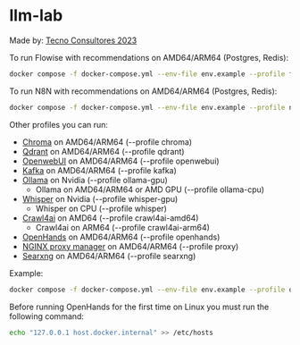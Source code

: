 # llm-lab

Made by: [Tecno Consultores 2023](https://www.tecnoconsultores.net/)

To run Flowise with recommendations on AMD64/ARM64 (Postgres, Redis):

```bash
docker compose -f docker-compose.yml --env-file env.example --profile flowise up -d
```

To run N8N with recommendations on AMD64/ARM64 (Postgres, Redis):

```bash
docker compose -f docker-compose.yml --env-file env.example --profile n8n up -d
```

Other profiles you can run:

* [Chroma](https://github.com/chroma-core/chroma) on AMD64/ARM64 (--profile chroma)
* [Qdrant](https://github.com/qdrant/qdrant) on AMD64/ARM64 (--profile qdrant)
* [OpenwebUI](https://github.com/open-webui/open-webui) on AMD64/ARM64 (--profile openwebui)
* [Kafka](https://github.com/apache/kafka) on AMD64/ARM64 (--profile kafka)
* [Ollama](https://github.com/ollama/ollama) on Nvidia (--profile ollama-gpu)
    + Ollama on AMD64/ARM64 or AMD GPU (--profile ollama-cpu)
* [Whisper](https://github.com/openai/whisper) on Nvidia (--profile whisper-gpu)
    + Whisper on CPU (--profile whisper)
* [Crawl4ai](https://github.com/unclecode/crawl4ai) on AMD64 (--profile crawl4ai-amd64)
    + Crawl4ai on ARM64 (--profile crawl4ai-arm64)
* [OpenHands](https://github.com/All-Hands-AI/OpenHands) on AMD64/ARM64 (--profile openhands)
* [NGINX proxy manager](https://github.com/NginxProxyManager/nginx-proxy-manager) on AMD64/ARM64 (--profile proxy)
* [Searxng](https://github.com/searxng/searxng) on AMD64/ARM64 (--profile searxng)

Example:

```bash
docker compose -f docker-compose.yml --env-file env.example --profile openwebui --profile ollama-gpu up -d
```

Before running OpenHands for the first time on Linux you must run the following command:

```bash
echo "127.0.0.1 host.docker.internal" >> /etc/hosts
```
